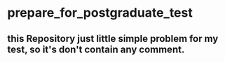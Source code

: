 # prepare_for_postgraduate_test
## this Repository just little simple problem for my test, so it's don't contain any comment.
